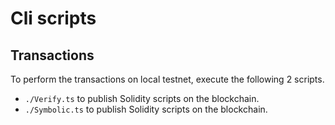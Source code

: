 # Cli scripts

## Transactions

To perform the transactions on local testnet, execute the following 2 scripts.

- `./Verify.ts` to publish Solidity scripts on the blockchain.
- `./Symbolic.ts` to publish Solidity scripts on the blockchain.
